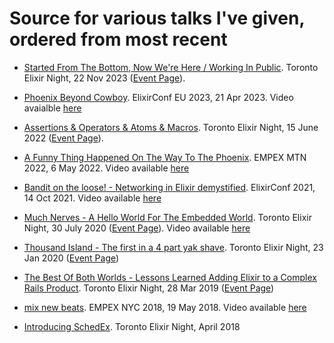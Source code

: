 # Source for various talks I've given, ordered from most recent

* [Started From The Bottom, Now We're Here / Working In Public](2023-11-22-Started-From-The-Bottom-Now-Were-Here.pdf). Toronto Elixir Night, 22 Nov 2023 ([Event Page](https://www.meetup.com/torontoelixir/events/297046977/)).

* [Phoenix Beyond Cowboy](2023-04-21-ElixirConfEU-Phoenix-Beyond-Cowboy.pdf). ElixirConf EU 2023, 21 Apr 2023. Video avaialble [here](https://youtu.be/usKLrYl4zlY)

* [Assertions & Operators & Atoms & Macros](2022-06-Toronto-Elixir-Night-Machete-Preview.pdf). Toronto Elixir Night,
  15 June 2022 ([Event Page](https://www.meetup.com/TorontoElixir/events/286284941/)).

* [A Funny Thing Happened On The Way To The Phoenix](2022-05-EMPEX-MTX-a-funny-thing-happened-on-the-way-to-the-phoenix.pdf). EMPEX MTN 2022, 6 May 2022. Video available [here](https://www.youtube.com/watch?v=FtZBTUvRt0g)

* [Bandit on the loose! - Networking in Elixir demystified](2021-10-ElixirConf-bandit-on-the-loose.pdf). ElixirConf 2021, 14 Oct 2021. Video available [here](https://www.youtube.com/watch?v=ZLjWyanLHuk)

* [Much Nerves - A Hello World For The Embedded World](2020-07-Toronto-Elixir-Night-Nerves.pdf). Toronto Elixir Night,
  30 July 2020 ([Event Page](https://www.meetup.com/TorontoElixir/events/271920946/)). Video available [here](https://www.youtube.com/watch?v=rLBcVpcO-qY)

* [Thousand Island - The first in a 4 part yak shave](2020-01-Toronto-Elixir-Night-Thousand-Island.pdf). Toronto Elixir
  Night, 23 Jan 2020 ([Event Page](https://www.meetup.com/TorontoElixir/events/267808612/))

* [The Best Of Both Worlds - Lessons Learned Adding Elixir to a Complex Rails Product](2019-03-Toronto-Elixir-Night.pdf). Toronto Elixir Night, 28 Mar 2019 ([Event
  Page](https://www.meetup.com/TorontoElixir/events/259739435/))

* [mix new beats](2018-05-EMPEX-mix-new-beats.pdf). EMPEX NYC 2018, 19 May 2018. Video available [here](https://www.youtube.com/watch?v=XN4WuOujr38)

* [Introducing SchedEx](2018-04-Toronto-Elixir-Night-SchedEx-Demo). Toronto Elixir Night, April 2018
